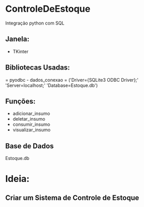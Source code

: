# ControleDeEstoque
Integração python com SQL 

## Janela:
  - TKinter
  
## Bibliotecas Usadas:
   = pyodbc
    - dados_conexao = ('Driver={SQLite3 ODBC Driver};'
                 'Server=localhost;'
                 'Database=Estoque.db')

## Funções:
  - adicionar_insumo
  - deletar_insumo
  - consumir_insumo
  - visualizar_insumo
  
## Base de Dados
   Estoque.db
   
# Ideia:
 ## Criar um Sistema de Controle de Estoque
  
